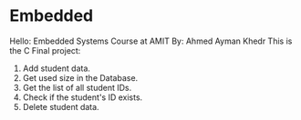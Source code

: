 # Embedded
Hello:
Embedded Systems Course at AMIT
By:
Ahmed Ayman Khedr
This is the C Final project:
1. Add student data.
2. Get used size in the Database.
3. Get the list of all student IDs.
4. Check if the student's ID exists.
5. Delete student data.
